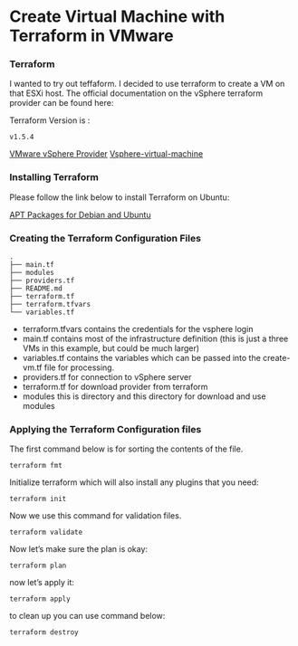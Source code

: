 # Create Virtual Machine with Terraform in VMware

### Terraform

I wanted to try out teffaform. I decided to use terraform to create a VM on that ESXi host. The official documentation on the vSphere terraform provider can be found here:

Terraform Version is : 
```angular2html
v1.5.4
```

[VMware vSphere Provider](https://www.terraform.io/docs/providers/vsphere/index.html)
[Vsphere-virtual-machine](https://www.terraform.io/docs/providers/vsphere/r/virtual_machine.html)

### Installing Terraform

Please follow the link below to install Terraform on Ubuntu:

[APT Packages for Debian and Ubuntu](https://www.terraform.io/cli/install/apt)

### Creating the Terraform Configuration Files


```
.
├── main.tf
├── modules
├── providers.tf
├── README.md
├── terraform.tf
├── terraform.tfvars
└── variables.tf
```
* terraform.tfvars contains the credentials for the vsphere login
* main.tf contains most of the infrastructure definition (this is just a three VMs in this example, but could be much larger)
* variables.tf contains the variables which can be passed into the create-vm.tf file for processing.
* providers.tf for connection to vSphere server
* terraform.tf for download provider from terraform
* modules this is directory and this directory for download and use modules

### Applying the Terraform Configuration files

The first command below is for sorting the contents of the file.

```
terraform fmt
```

Initialize terraform which will also install any plugins that you need:

```
terraform init
```
Now we use this command for validation files.

```
terraform validate
```

Now let’s make sure the plan is okay:

```
terraform plan
```
now let’s apply it:

```
terraform apply
```

to clean up you can use command below:

```
terraform destroy
```
 
 



